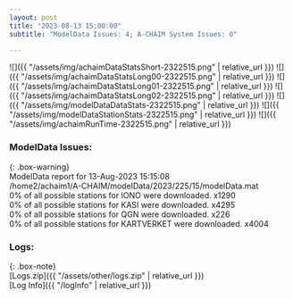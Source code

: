```yaml
---
layout: post
title: "2023-08-13 15:00:00"
subtitle: "ModelData Issues: 4; A-CHAIM System Issues: 0"

---
```


![]({{ "/assets/img/achaimDataStatsShort-2322515.png" | relative_url }})
![]({{ "/assets/img/achaimDataStatsLong00-2322515.png" | relative_url }})
![]({{ "/assets/img/achaimDataStatsLong01-2322515.png" | relative_url }})
![]({{ "/assets/img/achaimDataStatsLong02-2322515.png" | relative_url }})
![]({{ "/assets/img/modelDataDataStats-2322515.png" | relative_url }})
![]({{ "/assets/img/modelDataStationStats-2322515.png" | relative_url }})
![]({{ "/assets/img/achaimRunTime-2322515.png" | relative_url }})


### ModelData Issues:  
  
{: .box-warning}  
 ModelData report for 13-Aug-2023 15:15:08   
 /home2/achaim1/A-CHAIM/modelData/2023/225/15/modelData.mat   
 0% of all possible stations for IONO were downloaded. x1290   
 0% of all possible stations for KASI were downloaded. x4295   
 0% of all possible stations for QGN were downloaded. x226   
 0% of all possible stations for KARTVERKET were downloaded. x4004   
  


### Logs:  
  
{: .box-note}  
[Logs.zip]({{ "/assets/other/logs.zip" | relative_url }})  
[Log Info]({{ "/logInfo" | relative_url }})  
